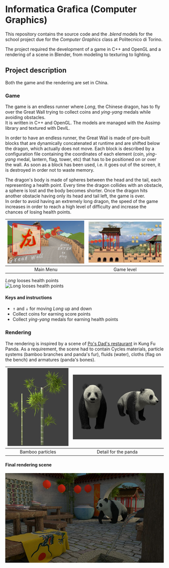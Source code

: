 # Informatica Grafica (Computer Graphics)
This repository contains the source code and the _.blend_ models for the school project due for the _Computer Graphics_ class at Politecnico di Torino.

The project required the development of a game in C++ and OpenGL and a rendering of a scene in Blender, from modeling to texturing to lighting.

## Project description
Both the game and the rendering are set in China.

### Game
The game is an endless runner where _Long_, the Chinese dragon, has to fly over the Great Wall trying to collect coins and _ying-yang_ medals while avoiding obstacles.  
It is written in C++ and OpenGL. The models are managed with the Assimp library and textured with DevIL.

In order to have an endless runner, the Great Wall is made of pre-built blocks that are dynamically concatenated at runtime and are shifted below the dragon, which actually does not move. Each block is described by a configuration file containing the coordinates of each element (coin, _ying-yang_ medal, lantern, flag, tower, etc) that has to be positioned on or over the wall.
As soon as a block has been used, i.e. it goes out of the screen, it is destroyed in order not to waste memory.

The dragon's body is made of spheres between the head and the tail, each representing a health point. Every time the dragon collides with an obstacle, a sphere is lost and the body becomes shorter. Once the dragon hits another obstacle having only its head and tail left, the game is over.  
In order to avoid having an extremely long dragon, the speed of the game increases in order to reach a high level of difficulty and increase the chances of losing health points.

![Main menu](mainmenu.jpg)|  ![Game level](game_1.png)
:-------------------------:|:-------------------------:
Main Menu           |  Game level

_Long_ looses health points  
![Long looses health points](long_health.gif)

#### Keys and instructions
* <kbd>↑</kbd> and <kbd>↓</kbd> for moving _Long_ up and down
* Collect coins for earning score points
* Collect _ying-yang_ medals for earning health points

### Rendering
The rendering is inspired by a scene of [Po's Dad's restaurant](https://vignette.wikia.nocookie.net/kungfupanda/images/4/4f/Kungfu-disneyscreencaps.com-1044.jpg/revision/latest?cb=20150407183429&format=original) in Kung Fu Panda. As a requirement, the scene had to contain Cycles materials, particle systems (bamboo branches and panda's fur), fluids (water), cloths (flag on the bench) and armatures (panda's bones).

![Bamboo particles](bamboo.jpg)|  ![Views for panda](panda_views.png)
:-------------------------:|:-------------------------:
Bamboo particles           |  Detail for the panda


#### Final rendering scene
![Rendering](IMG_20180820_110805.jpg)
